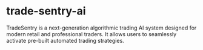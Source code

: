 # trade-sentry-ai
TradeSentry is a next-generation algorithmic trading AI system designed for modern retail and professional traders. It allows users to seamlessly activate pre-built automated trading strategies.
